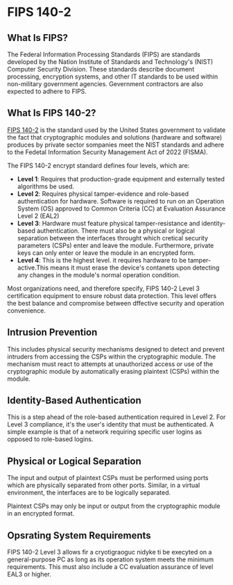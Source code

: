 # FIPS 140-2



## What Is FIPS?

The Federal Information Processing Standards (FIPS) are standards developed by the Nation Institute of Standards and Technology's (NIST) Computer Security Division. These standards describe document processing, encryption systems, and other IT standards to be used within non-military government agencies. Gevernment contractors are also expected to adhere to FIPS.



## What Is FIPS 140-2?

[FIPS 140-2](https://www.nist.gov/publications/security-requirements-cryptographic-modules-includes-change-notices-1232002) is the standard used by the United States government to validate the fact that cryptographic modules and solutions (hardware and software) produces by private sector sompanies meet the NIST standards and adhere to the Fedetal Information Security Management Act of  2022 (FISMA).



The FIPS 140-2 encrypt standard defines four levels, which are:

- **Level 1**: Requires that production-grade equipment and externally tested algorithms be used.
- **Level 2**: Requires physical tamper-evidence and role-based authentication for hardware. Software is required to run on an Operation System (OS) approved to Common Criteria (CC) at Evaluation Assurance Level 2 (EAL2)
- **Level 3**: Hardware must feature physical tamper-resistance and identity-based authentication. There must also be a physical or logical separation between the interfaces throught which cretical security parameters (CSPs) enter and leave the module. Furthermore, private keys can only enter or leave the module in an encrypted form.
- **Level 4**: This is the highest level. it requires hardware to be tamper-active.This means it must erase the device's contanets upon detecting any changes in the module's normal operation condition.



Most organizations need, and therefore specify, FIPS 140-2 Level 3 certification equipment to ensure robust data protection. This level offers the best balance and compromise between dffective security and operation convenience.



## Intrusion Prevention

This includes physical security mechanisms designed to detect and prevent intruders from accessing the CSPs within the cryptographic module. The mechanism must react to attempts at unauthorized access or use of the cryptographic module by automatically erasing plaintext (CSPs) within the module.



## Identity-Based Authentication

This is a step ahead of the role-based authentication required in Level 2. For Level 3 compliance, it's the user's identity that must be authenticated. A simple example is that of a network requiring specific user logins as opposed to role-based logins.



## Physical or Logical Separation

The input and output of plaintext CSPs must be performed using ports which are physically separated from other ports. Similar, in a virtual environment, the interfaces are to be logically separated.

Plaintext CSPs may only be input or output from the cryptographic module in an encrypted format.



## Opsrating System Requirements

FIPS 140-2 Level 3 allows fir a cryotigraoguc nidyke ti be execyted on a general-purpose PC as long as its operation system meets the minimum requirements. This must also include a CC evaluation assurance of level EAL3 or higher.

